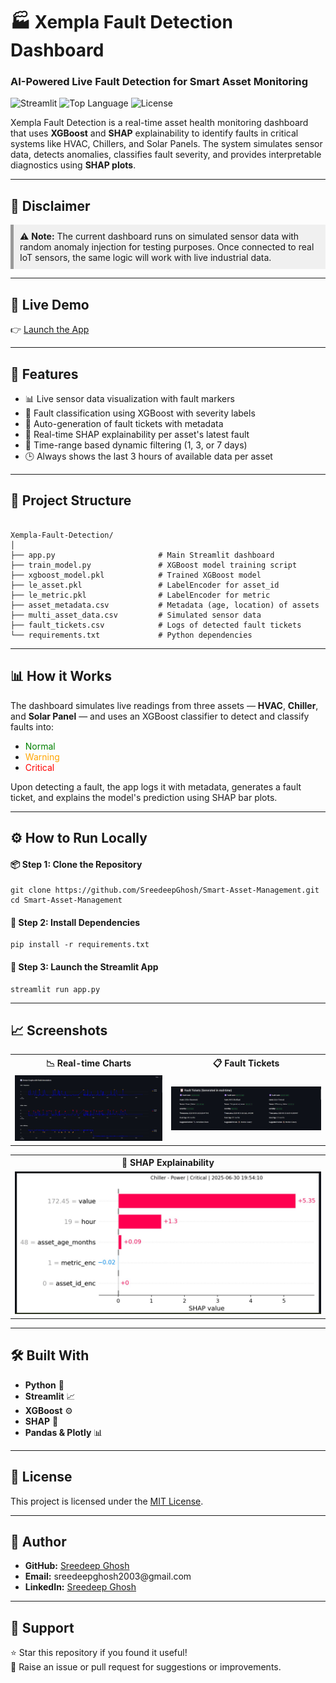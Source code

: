 <h1>🏭 Xempla Fault Detection Dashboard</h1>
<h3>AI-Powered Live Fault Detection for Smart Asset Monitoring</h3>

<p>
  <img src="https://img.shields.io/badge/Streamlit-Deployed-brightgreen" alt="Streamlit">
  <img src="https://img.shields.io/github/languages/top/SreedeepGhosh/Smart-Asset-Management" alt="Top Language">
  <img src="https://img.shields.io/github/license/SreedeepGhosh/Smart-Asset-Management" alt="License">
</p>

<p>
  Xempla Fault Detection is a real-time asset health monitoring dashboard that uses <strong>XGBoost</strong> and <strong>SHAP</strong> explainability to identify faults in critical systems like HVAC, Chillers, and Solar Panels. The system simulates sensor data, detects anomalies, classifies fault severity, and provides interpretable diagnostics using <strong>SHAP plots</strong>.
</p>

<hr>

<h2>📌 Disclaimer</h2>
<p style="background-color:#f0f0f0; padding:10px; border-left:5px solid #999;">
  ⚠️ <strong>Note:</strong> The current dashboard runs on simulated sensor data with random anomaly injection for testing purposes. Once connected to real IoT sensors, the same logic will work with live industrial data.
</p>

<hr>

<h2>🚀 Live Demo</h2>
<p>👉 <a href="https://your-streamlit-app-url" target="_blank">Launch the App</a></p>

<hr>

<h2>🔧 Features</h2>
<ul>
  <li>📊 Live sensor data visualization with fault markers</li>
  <li>🤖 Fault classification using XGBoost with severity labels</li>
  <li>🪪 Auto-generation of fault tickets with metadata</li>
  <li>📌 Real-time SHAP explainability per asset's latest fault</li>
  <li>📅 Time-range based dynamic filtering (1, 3, or 7 days)</li>
  <li>🕒 Always shows the last 3 hours of available data per asset</li>
</ul>

<hr>

<h2>📂 Project Structure</h2>
<pre><code>
Xempla-Fault-Detection/
│
├── app.py                       # Main Streamlit dashboard
├── train_model.py               # XGBoost model training script
├── xgboost_model.pkl            # Trained XGBoost model
├── le_asset.pkl                 # LabelEncoder for asset_id
├── le_metric.pkl                # LabelEncoder for metric
├── asset_metadata.csv           # Metadata (age, location) of assets
├── multi_asset_data.csv         # Simulated sensor data
├── fault_tickets.csv            # Logs of detected fault tickets
└── requirements.txt             # Python dependencies
</code></pre>

<hr>

<h2>📊 How it Works</h2>
<p>The dashboard simulates live readings from three assets — <strong>HVAC</strong>, <strong>Chiller</strong>, and <strong>Solar Panel</strong> — and uses an XGBoost classifier to detect and classify faults into:</p>
<ul>
  <li><span style="color:green;">Normal</span></li>
  <li><span style="color:orange;">Warning</span></li>
  <li><span style="color:red;">Critical</span></li>
</ul>
<p>Upon detecting a fault, the app logs it with metadata, generates a fault ticket, and explains the model's prediction using SHAP bar plots.</p>

<hr>

<h2>⚙️ How to Run Locally</h2>

<h4>📦 Step 1: Clone the Repository</h4>
<pre><code>git clone https://github.com/SreedeepGhosh/Smart-Asset-Management.git
cd Smart-Asset-Management</code></pre>

<h4>🧱 Step 2: Install Dependencies</h4>
<pre><code>pip install -r requirements.txt</code></pre>

<h4>🚀 Step 3: Launch the Streamlit App</h4>
<pre><code>streamlit run app.py</code></pre>

<hr>

<h2>📈 Screenshots</h2>
<table>
  <tr>
    <th>📉 Real-time Charts</th>
    <th>📋 Fault Tickets</th>
  </tr>
  <tr>
    <td><img src="live_charts.jpg" alt="Live Charts" width="100%"></td>
    <td><img src="fault_tickets.jpg" alt="Fault Tickets" width="100%"></td>
  </tr>
</table>

<table>
  <tr>
    <th>🧠 SHAP Explainability</th>
  </tr>
  <tr>
    <td><img src="shap_explanation.jpg" alt="SHAP Explanation" width="100%"></td>
  </tr>
</table>

<hr>

<h2>🛠 Built With</h2>
<ul>
  <li><strong>Python</strong> 🐍</li>
  <li><strong>Streamlit</strong> 📈</li>
  <li><strong>XGBoost</strong> ⚙️</li>
  <li><strong>SHAP</strong> 🧠</li>
  <li><strong>Pandas & Plotly</strong> 📊</li>
</ul>

<hr>

<h2>📜 License</h2>
<p>This project is licensed under the <a href="LICENSE">MIT License</a>.</p>

<hr>

<h2>👤 Author</h2>
<ul>
  <li><strong>GitHub:</strong> <a href="https://github.com/SreedeepGhosh" target="_blank">Sreedeep Ghosh</a></li>
  <li><strong>Email:</strong> sreedeepghosh2003@gmail.com</li>
  <li><strong>LinkedIn:</strong> <a href="https://linkedin.com/in/sreedeep-ghosh-8309b4273" target="_blank">Sreedeep Ghosh</a></li>
</ul>

<hr>

<h2>🌟 Support</h2>
<p>
⭐ Star this repository if you found it useful!<br>
💬 Raise an issue or pull request for suggestions or improvements.
</p>
